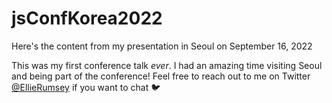 # jsConfKorea2022
Here's the content from my presentation in Seoul on September 16, 2022

This was my first conference talk _ever_. I had an amazing time visiting Seoul and being part of the conference! 
Feel free to reach out to me on Twitter [@EllieRumsey](https://twitter.com/EllieRumsey) if you want to chat 🐦
